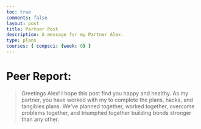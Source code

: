 ```yaml
---
toc: true
comments: false
layout: post
title: Partner Post
description: A message for my Partner Alex.
type: plans
courses: { compsci: {week: 0} }
---
```


# Peer Report:
>Greetings Alex! I hope this post find you happy and healthy. As my partner, you have worked with my to complete the plans, hacks, and tangibles plans. We've planned together, worked together, overcome problems together, and triumphed together building bonds stronger than any other. 